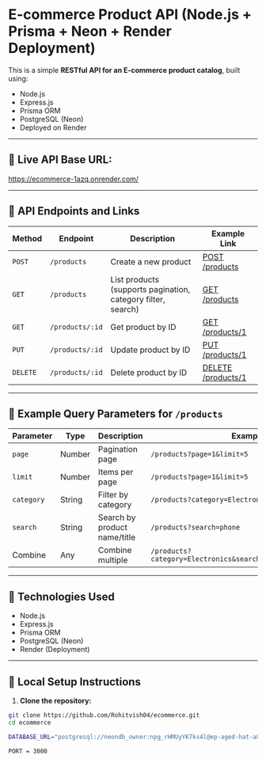  # E-commerce Product API (Node.js + Prisma + Neon + Render Deployment)

This is a simple **RESTful API for an E-commerce product catalog**, built using:

- Node.js
- Express.js
- Prisma ORM
- PostgreSQL (Neon)
- Deployed on Render

---

## 📌 Live API Base URL:

https://ecommerce-1azq.onrender.com/


 

---

## 📌 API Endpoints and Links

| Method | Endpoint | Description | Example Link |
|------ |------ |---- |---- |
| `POST` | `/products` | Create a new product | [POST /products](https://your-app-name.onrender.com/products) |
| `GET` | `/products` | List products (supports pagination, category filter, search) | [GET /products](https://your-app-name.onrender.com/products) |
| `GET` | `/products/:id` | Get product by ID | [GET /products/1](https://your-app-name.onrender.com/products/1) |
| `PUT` | `/products/:id` | Update product by ID | [PUT /products/1](https://your-app-name.onrender.com/products/1) |
| `DELETE` | `/products/:id` | Delete product by ID | [DELETE /products/1](https://your-app-name.onrender.com/products/1) |

---

## 📌 Example Query Parameters for `/products`

| Parameter | Type | Description | Example |
|--- |--- |--- |--- |
| `page` | Number | Pagination page | `/products?page=1&limit=5` |
| `limit` | Number | Items per page | `/products?page=1&limit=5` |
| `category` | String | Filter by category | `/products?category=Electronics` |
| `search` | String | Search by product name/title | `/products?search=phone` |
| Combine | Any | Combine multiple | `/products?category=Electronics&search=phone&page=1&limit=5` |

---

## 📌 Technologies Used

- Node.js
- Express.js
- Prisma ORM
- PostgreSQL (Neon)
- Render (Deployment)

---

## 📌 Local Setup Instructions

1. **Clone the repository:**

```bash
git clone https://github.com/Rohitvish04/ecommerce.git
cd ecommerce

DATABASE_URL="postgresql://neondb_owner:npg_rHMUyYK7ks4l@ep-aged-hat-a83wo0ec-pooler.eastus2.azure.neon.tech/neondb?sslmode=require&channel_binding=require"

PORT = 3000
